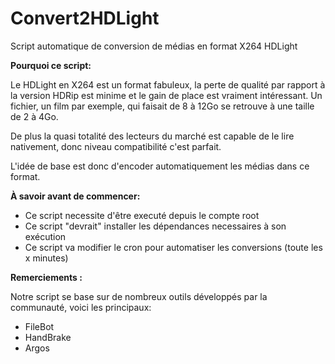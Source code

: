 # Convert2HDLight
Script automatique de conversion de médias en format X264 HDLight

**Pourquoi ce script:**

Le HDLight en X264 est un format fabuleux, la perte de qualité par rapport à la version HDRip est minime et le gain de place est vraiment intéressant. Un fichier, un film par exemple, qui faisait de 8 à 12Go se retrouve à une taille de 2 à 4Go.

De plus la quasi totalité des lecteurs du marché est capable de le lire nativement, donc niveau compatibilité c'est parfait.

L'idée de base est donc d'encoder automatiquement les médias dans ce format.

**À savoir avant de commencer:**
- Ce script necessite d'être executé depuis le compte root
- Ce script "devrait" installer les dépendances necessaires à son exécution
- Ce script va modifier le cron pour automatiser les conversions (toute les x minutes)


**Remerciements :**

Notre script se base sur de nombreux outils développés par la communauté, voici les principaux:
- FileBot
- HandBrake
- Argos
